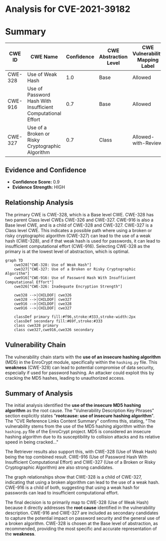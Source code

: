 # Analysis for CVE-2021-39182

# Summary
| CWE ID | CWE Name | Confidence | CWE Abstraction Level | CWE Vulnerability Mapping Label | CWE-Vulnerability Mapping Notes |
|---|---|---|---|---|---|
| CWE-328 | Use of Weak Hash | 1.0 | Base | Allowed | Primary CWE |
| CWE-916 | Use of Password Hash With Insufficient Computational Effort | 0.7 | Base | Allowed | Secondary Candidate |
| CWE-327 | Use of a Broken or Risky Cryptographic Algorithm | 0.7 | Class | Allowed-with-Review | Secondary Candidate |

## Evidence and Confidence

*   **Confidence Score:** 0.9
*   **Evidence Strength:** HIGH

## Relationship Analysis
The primary CWE is CWE-328, which is a Base level CWE. CWE-328 has two parent Class level CWEs CWE-326 and CWE-327. CWE-916 is also a Base level CWE, and is a child of CWE-328 and CWE-327. CWE-327 is a Class level CWE. This indicates a possible path where using a broken or risky cryptographic algorithm (CWE-327) can lead to the use of a weak hash (CWE-328), and if that weak hash is used for passwords, it can lead to insufficient computational effort (CWE-916). Selecting CWE-328 as the primary is at the lowest level of abstraction, which is optimal.

```mermaid
graph TD
    cwe328["CWE-328: Use of Weak Hash"]
    cwe327["CWE-327: Use of a Broken or Risky Cryptographic Algorithm"]
    cwe916["CWE-916: Use of Password Hash With Insufficient Computational Effort"]
    cwe326["CWE-326: Inadequate Encryption Strength"]
    
    cwe328 -->|CHILDOF| cwe326
    cwe328 -->|CHILDOF| cwe327
    cwe916 -->|CHILDOF| cwe328
    cwe916 -->|CHILDOF| cwe327
    
    classDef primary fill:#f96,stroke:#333,stroke-width:2px
    classDef secondary fill:#69f,stroke:#333
    class cwe328 primary
    class cwe327,cwe916,cwe326 secondary
```

## Vulnerability Chain
The vulnerability chain starts with the **use of an insecure hashing algorithm** (MD5) in the EnroCrypt module, specifically within the `hashing.py` file. This **weakness** (CWE-328) can lead to potential compromise of data security, especially if used for password hashing. An attacker could exploit this by cracking the MD5 hashes, leading to unauthorized access.

## Summary of Analysis
The initial analysis identified the **use of the insecure MD5 hashing algorithm** as the root cause. The "Vulnerability Description Key Phrases" section explicitly states "**rootcause:** **use of insecure hashing algorithm**". The "CVE Reference Links Content Summary" confirms this, stating, "The vulnerability stems from the use of the MD5 hashing algorithm within the `hashing.py` file of the EnroCrypt project. MD5 is considered an insecure hashing algorithm due to its susceptibility to collision attacks and its relative speed in being cracked..."

The Retriever results also support this, with CWE-328 (Use of Weak Hash) being the top combined result. CWE-916 (Use of Password Hash With Insufficient Computational Effort) and CWE-327 (Use of a Broken or Risky Cryptographic Algorithm) are also strong candidates.

The graph relationships show that CWE-328 is a child of CWE-327, indicating that using a broken algorithm can lead to the use of a weak hash. CWE-916 is a child of both, suggesting that using a weak hash for passwords can lead to insufficient computational effort.

The final decision is to primarily map to CWE-328 (Use of Weak Hash) because it directly addresses the **root cause** identified in the vulnerability description. CWE-916 and CWE-327 are included as secondary candidates to capture the potential impact on password security and the general use of a broken algorithm. CWE-328 is chosen at the Base level of abstraction, as recommended, providing the most specific and accurate representation of the **weakness**.